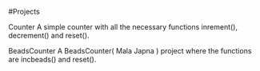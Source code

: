 #Projects

Counter
A simple counter with all the necessary functions inrement(), decrement() and reset().

BeadsCounter
A BeadsCounter( Mala Japna ) project where the functions are incbeads() and reset().
